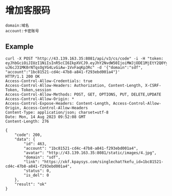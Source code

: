 # 增加客服码

    domain:域名
    account:卡密账号

## Example

    curl -X POST "http://43.139.163.35:8081/api/v3/cs/code" -i -H "token: eyJhbGciOiJIUzI1NiIsInR5cCI6IkpXVCJ9.eyJhY2NvdW50IjoiMWJjODE1MjEtY2Q0Yy00N2I4LWE4NDEtZjI5M2ViZDAwMWE0IiwiY3JlYXRlX3RpbWUiOjE2OTIwMDE3NTh9.ADFa-uJ6cJ31MK0rNTqsOgYG4LvGiAw-1VvFaqKp3Rc" -d '{"domain":"sdf", "account":"1bc81521-cd4c-47b8-a841-f293ebd001a4"}'
    HTTP/1.1 200 OK
    Access-Control-Allow-Credentials: true
    Access-Control-Allow-Headers: Authorization, Content-Length, X-CSRF-Token, Token,session
    Access-Control-Allow-Methods: POST, GET, OPTIONS, PUT, DELETE,UPDATE
    Access-Control-Allow-Origin: *
    Access-Control-Expose-Headers: Content-Length, Access-Control-Allow-Origin, Access-Control-Allow-Headers
    Content-Type: application/json; charset=utf-8
    Date: Mon, 14 Aug 2023 09:52:08 GMT
    Content-Length: 276

    {
        "code": 200,
        "data": {
            "id": 463,
            "account": "1bc81521-cd4c-47b8-a841-f293ebd001a4",
            "avatar": "http://43.139.163.35:8081/static/images/4.jpg",
            "domain": "sdf",
            "link": "https://xkf.kpaysys.com/singlechat?kefu_id=1bc81521-cd4c-47b8-a841-f293ebd001a4",
            "status": 0,
            "is_del": 0
        },
        "result": "ok"
    }
